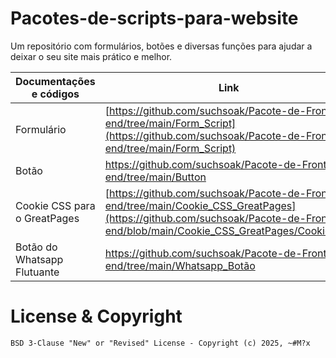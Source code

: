 # Pacotes-de-scripts-para-website
Um repositório com formulários, botões e diversas funções para ajudar a deixar o seu site mais prático e melhor.


| Documentações e códigos |  Link |
| ------ | ------ |
|  Formulário  | [https://github.com/suchsoak/Pacote-de-Front-end/tree/main/Form_Script](https://github.com/suchsoak/Pacote-de-Front-end/tree/main/Form_Script)
|  Botão  | https://github.com/suchsoak/Pacote-de-Front-end/tree/main/Button
|  Cookie CSS para o GreatPages  | [https://github.com/suchsoak/Pacote-de-Front-end/tree/main/Cookie_CSS_GreatPages](https://github.com/suchsoak/Pacote-de-Front-end/blob/main/Cookie_CSS_GreatPages/Cookie.md)
|  Botão do Whatsapp Flutuante  | https://github.com/suchsoak/Pacote-de-Front-end/tree/main/Whatsapp_Botão

# License & Copyright
`BSD 3-Clause "New" or "Revised" License - Copyright (c) 2025, ~#M?x`

